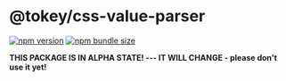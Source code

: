 # @tokey/css-value-parser

[![npm version](https://img.shields.io/npm/v/@tokey/css-value-parser.svg)](https://www.npmjs.com/package/@tokey/css-value-parser)
[![npm bundle size](https://badgen.net/bundlephobia/minzip/@tokey/css-value-parser?label=minzip&cache=300)](https://bundlephobia.com/result?p=@tokey/css-value-parser)

**THIS PACKAGE IS IN ALPHA STATE! --- IT WILL CHANGE - please don't use it yet!**
